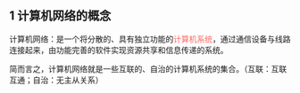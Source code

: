 ## 1 计算机网络的概念

计算机网络：是一个将分散的、具有独立功能的<font color="#FF666">计算机系统</font>，通过通信设备与线路连接起来，由功能完善的软件实现资源共享和信息传递的系统。

简而言之，计算机网络就是一些互联的、自治的计算机系统的集合。（互联：互联互通；自治：无主从关系）